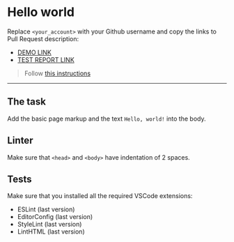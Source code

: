 # Hello world

Replace `<your_account>` with your Github username and copy the links to Pull Request description:
- [DEMO LINK](https://YevhenOstrovskiy.github.io/layout_hello-world/)
- [TEST REPORT LINK](https://YevhenOstrovskiy.github.io/layout_hello-world/report/html_report/)

> Follow [this instructions](https://mate-academy.github.io/layout_task-guideline/#how-to-solve-the-layout-tasks-on-github)
___

## The task

Add the basic page markup and the text `Hello, world!` into the body.

## Linter

Make sure that `<head>` and `<body>` have indentation of 2 spaces.

## Tests

Make sure that you installed all the required VSCode extensions:

- ESLint (last version)
- EditorConfig (last version)
- StyleLint (last version)
- LintHTML (last version)
